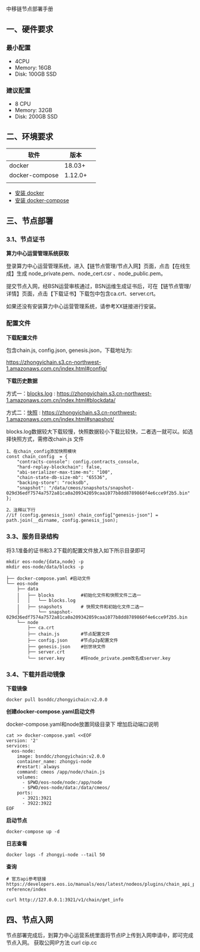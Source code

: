 中移链节点部署手册

## 一、硬件要求

### 最小配置

- 4CPU
- Memory: 16GB
- Disk: 100GB SSD

### 建议配置

- 8 CPU
- Memory: 32GB
- Disk: 200GB SSD

## 二、环境要求

| 软件           | 版本    |      |
| -------------- | ------- | ---- |
| docker         | 18.03+  |      |
| docker-compose | 1.12.0+ |      |
|                |         |      |

- [安装 docker](https://docs.docker.com/engine/installation/)
- [安装 docker-compose](https://docs.docker.com/compose/install/)

## 三、节点部署

### 3.1、节点证书

**算力中心运营管理系统获取**

登录算力中心运营管理系统，进入【链节点管理/节点入网】页面，点击【在线生成】生成 node_private.pem、node_cert.csr 、node_public.pem。

提交节点入网，经BSN运营审核通过，BSN运维生成证书后，可在【链节点管理/详情】页面，点击【下载证书】下载包中包含ca.crt、server.crt。

如果还没有安装算力中心运营管理系统，请参考XX链接进行安装。

### 配置文件
**下载配置文件**

包含chain.js, config.json, genesis.json，下载地址为:

https://zhongyichain.s3.cn-northwest-1.amazonaws.com.cn/index.html#config/

**下载历史数据**

方式一：[blocks.log](http://69.230.241.203:8989/blockdata/blocks.log.zip) : https://zhongyichain.s3.cn-northwest-1.amazonaws.com.cn/index.html#blockdata/

方式二：[快照](http://69.230.241.203:8989/snapshot/snapshot-02a6f38d83104b589c59b242b98c946329d61266439f768d0a9668b26c6586a3.bin) : https://zhongyichain.s3.cn-northwest-1.amazonaws.com.cn/index.html#snapshot/

blocks.log数据较大下载较慢，快照数据较小下载比较快，二者选一就可以。如选择快照方式，需修改chain.js 文件

```shell  
1、在chain_config添加快照模块 
const chain_config  = {
    "contracts-console": config.contracts_console,
    "hard-replay-blockchain": false,
    "abi-serializer-max-time-ms": "100",
    "chain-state-db-size-mb": "65536",
    "backing-store": "rocksdb",
    "snapshot": "/data/cmeos/snapshots/snapshot-029d36edf7574a7572a81ca0a209342059caa1077b8dd8789860f4e6cce9f2b5.bin"
};

2、注释以下行
//if (config.genesis_json) chain_config["genesis-json"] = path.join(__dirname, config.genesis_json);
```

### 3.3、服务目录结构
将3.1准备的证书和3.2下载的配置文件放入如下所示目录即可

```shell  
mkdir eos-node/{data,node} -p
mkdir eos-node/data/blocks -p

├── docker-compose.yaml #启动文件
└── eos-node                
    ├── data
    │   ├── blocks          #初始化文件和快照文件二选一
    │   │   └── blocks.log  
    │   ├── snapshots       # 快照文件和初始化文件二选一
    │       └── snapshot-029d36edf7574a7572a81ca0a209342059caa1077b8dd8789860f4e6cce9f2b5.bin 
    └── node
        ├── ca.crt          
        ├── chain.js        #节点配置文件
        ├── config.json     #节点p2p配置文件
        ├── genesis.json    #创世块文件
        ├── server.crt
        └── server.key      #将node_private.pem改名成server.key
```
### 3.4、下载并启动镜像

**下载镜像**

```shell
docker pull bsnddc/zhongyichain:v2.0.0
```

**创建docker-compose.yaml启动文件**

docker-compose.yaml和node放置同级目录下
增加启动端口说明

```shell
cat >> docker-compose.yaml <<EOF
version: '2'
services:
  eos-node:
    image: bsnddc/zhongyichain:v2.0.0
    container_name: zhongyi-node
    #restart: always
    command: cmeos /app/node/chain.js
    volumes:
      - $PWD/eos-node/node:/app/node
      - $PWD/eos-node/data:/data/cmeos/
    ports:
      - 3921:3921
      - 3922:3922
EOF
```
**启动节点**

```shell
docker-compose up -d
```

**日志查看**

```shell
docker logs -f zhongyi-node --tail 50
```

**查询**

```shell
# 官方api参考链接https://developers.eos.io/manuals/eos/latest/nodeos/plugins/chain_api_plugin/api-reference/index

curl http://127.0.0.1:3921/v1/chain/get_info
```
## 四、节点入网

节点部署完成后，到算力中心运营系统里面将节点IP上传到入网申请中，即可完成节点入网。
获取公网IP方法 curl cip.cc